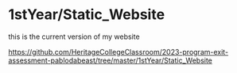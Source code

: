 # 1stYear/Static_Website

this is the current version of my website

https://github.com/HeritageCollegeClassroom/2023-program-exit-assessment-pablodabeast/tree/master/1stYear/Static_Website